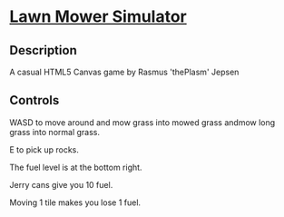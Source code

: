 [Lawn Mower Simulator](index.html)
====================

Description
-----------

A casual HTML5 Canvas game by Rasmus 'thePlasm' Jepsen

Controls
--------

WASD to move around and mow grass into mowed grass andmow long grass into normal grass.

E to pick up rocks.

The fuel level is at the bottom right.

Jerry cans give you 10 fuel.

Moving 1 tile makes you lose 1 fuel.
